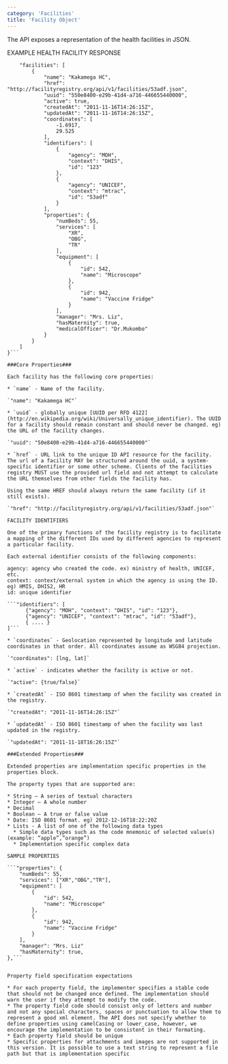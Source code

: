 ```yaml
---
category: 'Facilities'
title: 'Facility Object'
---
```


The API exposes a representation of the health facilities in JSON.

EXAMPLE HEALTH FACILITY RESPONSE

```{
    "facilities": [
        {
            "name": "Kakamega HC",
            "href": "http://facilityregistry.org/api/v1/facilities/53adf.json",
            "uuid": "550e8400-e29b-41d4-a716-446655440000",
            "active": true,
            "createdAt": "2011-11-16T14:26:15Z",
            "updatedAt": "2011-11-16T14:26:15Z",
            "coordinates": [
                -1.6917,
                29.525
            ],
            "identifiers": [
                {
                    "agency": "MOH",
                    "context": "DHIS",
                    "id": "123"
                },
                {
                    "agency": "UNICEF",
                    "context": "mtrac",
                    "id": "53adf"
                }
            ],
            "properties": {
                "numBeds": 55,
                "services": [
                    "XR",
                    "OBG",
                    "TR"
                ],
                "equipment": [
                    {
                        "id": 542,
                        "name": "Microscope"
                    },
                    {
                        "id": 942,
                        "name": "Vaccine Fridge"
                    }
                ],
                "manager": "Mrs. Liz",
                "hasMaternity": true,
                "medicalOfficer": "Dr.Mukombo"
            }
        }
    ]
}```

###Core Properties###

Each facility has the following core properties:

* `name` - Name of the facility.

`"name": "Kakamega HC"`

* `uuid` - globally unique [UUID per RFD 4122](http://en.wikipedia.org/wiki/Universally_unique_identifier). The UUID for a facility should remain constant and should never be changed. eg) the URL of the facility changes.

`"uuid": "50e8400-e29b-41d4-a716-446655440000"`

* `href` - URL link to the unique ID API resource for the facility.  The url of a facility MAY be structured around the uuid, a system-specific identifier or some other scheme. Clients of the facilities registry MUST use the provided url field and not attempt to calculate the URL themselves from other fields the facility has.

Using the same HREF should always return the same facility (if it still exists).

`"href": "http://facilityregistry.org/api/v1/facilities/53adf.json"`

FACILITY IDENTIFIERS

One of the primary functions of the facility registry is to facilitate a mapping of the different IDs used by different agencies to represent a particular facility.

Each external identifier consists of the following components:

agency: agency who created the code. ex) ministry of health, UNICEF, etc.
context: context/external system in which the agency is using the ID. eg) HMIS, DHIS2, HR
id: unique identifier

```"identifiers": [
      {"agency": "MOH", "context": "DHIS", "id": "123"},
      {"agency": "UNICEF", "context": "mtrac", "id": "53adf"},
      { .... }
]```

* `coordinates` - Geolocation represented by longitude and latitude coordinates in that order. All coordinates assume as WSG84 projection.

`"coordinates": [lng, lat]`

* `active` - indicates whether the facility is active or not.

`"active": {true/false}`

* `createdAt` - ISO 8601 timestamp of when the facility was created in the registry.

`"createdAt": "2011-11-16T14:26:15Z"`

* `updatedAt` - ISO 8601 timestamp of when the facility was last updated in the registry.

`"updatedAt": "2011-11-18T16:26:15Z"`

###Extended Properties###

Extended properties are implementation specific properties in the properties block.

The property types that are supported are:

* String – A series of textual characters
* Integer – A whole number
* Decimal
* Boolean – A true or false value
* Date: ISO 8601 format. eg) 2012-12-16T18:22:20Z
* Lists - A list of one of the following data types 
  * Simple data types such as the code mnemonic of selected value(s) (example: “apple”,”orange”)
  * Implementation specific complex data

SAMPLE PROPERTIES

```"properties": {
    "numBeds": 55,
    "services": ["XR","OBG","TR"],
    "equipment": [
        {
            "id": 542,
            "name": "Microscope"
        },
        {
            "id": 942,
            "name": "Vaccine Fridge"
        }
    ],
    "manager": "Mrs. Liz"
    "hasMaternity": true,
},```


Property field specification expectations

* For each property field, the implementer specifies a stable code that should not be changed once defined. The implementation should warn the user if they attempt to modify the code.
* The property field code should consist only of letters and number and not any special characters, spaces or punctuation to allow them to represent a good xml element. The API does not specify whether to define properties using camelCasing or lower_case, however, we encourage the implementation to be consistent in their formating.
* Each property field should be unique
* Specific properties for attachments and images are not supported in this version. It is possible to use a text string to represent a file path but that is implementation specific
